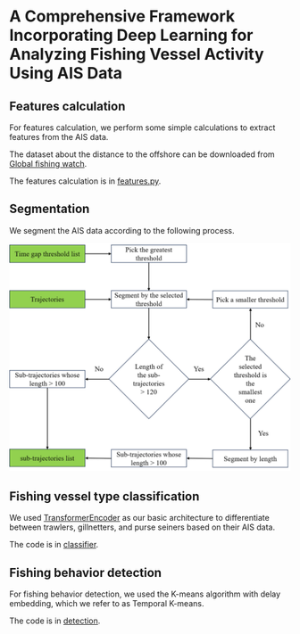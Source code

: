 # A Comprehensive Framework Incorporating Deep Learning for Analyzing Fishing Vessel Activity Using AIS Data

## Features calculation

For features calculation, we perform some simple calculations to extract features from the AIS data.

The dataset about the distance to the offshore can be downloaded from [Global fishing watch](https://globalfishingwatch.org/data-download/datasets/public-distance-from-shore-v1).

The features calculation is in [features.py](features.py).

## Segmentation

We segment the AIS data according to the following process.

![](seg.jpg)

## Fishing vessel type classification

We used  [TransformerEncoder](TST.py) as our basic architecture to differentiate between trawlers, gillnetters, and purse seiners based on their AIS data.

The code is in [classifier](classifier.ipynb).



## Fishing behavior detection

For fishing behavior detection, we used the K-means algorithm with delay embedding, which we refer to as Temporal K-means.

The code is in [detection](detection.ipynb).


